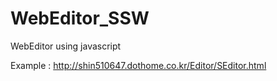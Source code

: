 # WebEditor_SSW

WebEditor using javascript

Example : http://shin510647.dothome.co.kr/Editor/SEditor.html
